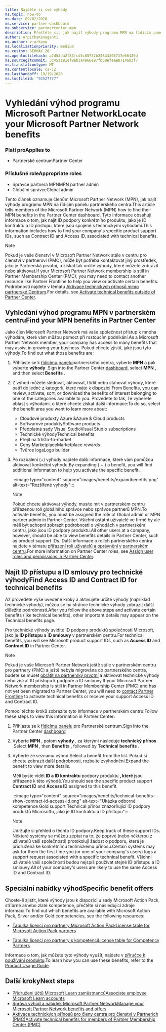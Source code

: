 ```yaml
---
title: Najděte si své výhody
ms.topic: how-to
ms.date: 09/02/2020
ms.service: partner-dashboard
ms.subservice: partnercenter-mpn
description: Přečtěte si, jak najít výhody programu MPN na řídicím panelu partnerského centra. Obsahuje informace o tom, jak najít ID vašeho přístupu a ID smlouvy pro technické výhody.
author: ArpithaKanuganti
ms.author: v-arkanu
ms.localizationpriority: medium
ms.custom: SEOMAY.20
ms.openlocfilehash: a7d53da2f83fcd5c85732b24843365717e66429d
ms.sourcegitcommit: 3c45a181ef86b3a4866e97fb50efeae8714ab3f7
ms.translationtype: MT
ms.contentlocale: cs-CZ
ms.lasthandoff: 10/19/2020
ms.locfileid: "92527777"
---
```

# <a name="locate-your-microsoft-partner-network-benefits"></a><span data-ttu-id="8856b-104">Vyhledání výhod programu Microsoft Partner Network</span><span class="sxs-lookup"><span data-stu-id="8856b-104">Locate your Microsoft Partner Network benefits</span></span> 

### <a name="applies-to"></a><span data-ttu-id="8856b-105">Platí pro</span><span class="sxs-lookup"><span data-stu-id="8856b-105">Applies to</span></span>

- <span data-ttu-id="8856b-106">Partnerské centrum</span><span class="sxs-lookup"><span data-stu-id="8856b-106">Partner Center</span></span>

### <a name="appropriate-roles"></a><span data-ttu-id="8856b-107">Příslušné role</span><span class="sxs-lookup"><span data-stu-id="8856b-107">Appropriate roles</span></span>

- <span data-ttu-id="8856b-108">Správce partnera MPN</span><span class="sxs-lookup"><span data-stu-id="8856b-108">MPN partner admin</span></span>
- <span data-ttu-id="8856b-109">Globální správce</span><span class="sxs-lookup"><span data-stu-id="8856b-109">Global admin</span></span>

<span data-ttu-id="8856b-110">Tento článek oznamuje členům Microsoft Partner Network (MPN), jak najít výhody programu MPN na řídicím panelu partnerského centra.</span><span class="sxs-lookup"><span data-stu-id="8856b-110">This article tells members of the Microsoft Partner Network (MPN) how to find their MPN benefits in the Partner Center dashboard.</span></span> <span data-ttu-id="8856b-111">Tyto informace obsahují informace o tom, jak najít ID podpory konkrétního produktu, jako je ID kontraktu a ID přístupu, které jsou spojené s technickými výhodami.</span><span class="sxs-lookup"><span data-stu-id="8856b-111">This information includes how to find your company's specific product support IDs, such as Contract ID and Access ID, associated with technical benefits.</span></span>

>[!NOTE]
> <span data-ttu-id="8856b-112">Pokud je vaše členství v Microsoft Partner Network stále v centru pro členství v partnerovi (PMC), může být potřeba kontaktovat jiný prostředek, jako je Partnerská prvotní, a získat tak určité výhody, které můžete zobrazit nebo aktivovat.</span><span class="sxs-lookup"><span data-stu-id="8856b-112">If your Microsoft Partner Network membership is still in Partner Membership Center (PMC), you may need to contact another resource like Partner Frontline to help you view or activate certain benefits.</span></span> <span data-ttu-id="8856b-113">Podrobnosti najdete v tématu [Aktivace technických přínosů mimo partnerské Centrum](partner-membership-center-tech-benefits-activate.md).</span><span class="sxs-lookup"><span data-stu-id="8856b-113">For details, see [Activate technical benefits outside of Partner Center](partner-membership-center-tech-benefits-activate.md).</span></span>

## <a name="find-your-mpn-benefits-in-partner-center"></a><span data-ttu-id="8856b-114">Vyhledání výhod programu MPN v partnerském centru</span><span class="sxs-lookup"><span data-stu-id="8856b-114">Find your MPN benefits in Partner Center</span></span>

<span data-ttu-id="8856b-115">Jako člen Microsoft Partner Network má vaše společnost přístup k mnoha výhodám, které vám můžou pomoct při rostoucím podnikání.</span><span class="sxs-lookup"><span data-stu-id="8856b-115">As a Microsoft Partner Network member, your company has access to many benefits that may assist in growing your business.</span></span> <span data-ttu-id="8856b-116">Pokud chcete zjistit, jaké jsou tyto výhody:</span><span class="sxs-lookup"><span data-stu-id="8856b-116">To find out what those benefits are:</span></span>

1. <span data-ttu-id="8856b-117">Přihlaste se k [řídicímu panelu](https://partner.microsoft.com/dashboard/home)partnerského centra, vyberte **MPN** a pak vyberte **výhody** .</span><span class="sxs-lookup"><span data-stu-id="8856b-117">Sign into the Partner Center [dashboard](https://partner.microsoft.com/dashboard/home), select **MPN** , and then select **Benefits** .</span></span>

2. <span data-ttu-id="8856b-118">Z výhod můžete sledovat, aktivovat, třídit nebo stahovat výhody, které patří do jedné z kategorií, které máte k dispozici.</span><span class="sxs-lookup"><span data-stu-id="8856b-118">From Benefits, you can review, activate, sort, or download the benefits of interest belonging to one of the categories available to you.</span></span> <span data-ttu-id="8856b-119">Provedete to tak, že vyberete oblast s výhodami, o které chcete získat další informace:</span><span class="sxs-lookup"><span data-stu-id="8856b-119">To do so, select the benefit area you want to learn more about:</span></span>

   - <span data-ttu-id="8856b-120">Cloudové produkty Azure &</span><span class="sxs-lookup"><span data-stu-id="8856b-120">Azure & Cloud products</span></span>
   - <span data-ttu-id="8856b-121">Softwarové produkty</span><span class="sxs-lookup"><span data-stu-id="8856b-121">Software products</span></span>
   - <span data-ttu-id="8856b-122">Předplatná sady Visual Studio</span><span class="sxs-lookup"><span data-stu-id="8856b-122">Visual Studio subscriptions</span></span>
   - <span data-ttu-id="8856b-123">Technické výhody</span><span class="sxs-lookup"><span data-stu-id="8856b-123">Technical benefits</span></span>
   - <span data-ttu-id="8856b-124">Přejít na trh</span><span class="sxs-lookup"><span data-stu-id="8856b-124">Go-to-market</span></span>
   - <span data-ttu-id="8856b-125">Ceny Marketplace</span><span class="sxs-lookup"><span data-stu-id="8856b-125">Marketplace rewards</span></span>
   - <span data-ttu-id="8856b-126">Tvůrce loga</span><span class="sxs-lookup"><span data-stu-id="8856b-126">Logo builder</span></span>

3. <span data-ttu-id="8856b-127">Po rozbalení (+) výhody najdete další informace, které vám pomůžou aktivovat konkrétní výhodu.</span><span class="sxs-lookup"><span data-stu-id="8856b-127">By expanding ( + ) a benefit, you will find additional information to help you activate the specific benefit.</span></span>

   :::image type="content" source="images/benefits/expandbenefits.png" alt-text="Rozšířené výhody":::

   > [!NOTE]
   > <span data-ttu-id="8856b-129">Pokud chcete aktivovat výhody, musíte mít v partnerském centru přiřazenou roli globálního správce nebo správce partnerů MPN.</span><span class="sxs-lookup"><span data-stu-id="8856b-129">To activate benefits, you must be assigned the role of Global admin or MPN partner admin in Partner Center.</span></span> <span data-ttu-id="8856b-130">Všichni ostatní uživatelé ve firmě by ale měli být schopni zobrazit podrobnosti o výhodách v partnerském centru, jako jsou ID podpory produktu.</span><span class="sxs-lookup"><span data-stu-id="8856b-130">All other users at a company, however, should be able to view benefits details in Partner Center, such as product support IDs.</span></span> <span data-ttu-id="8856b-131">Další informace o rolích partnerského centra najdete v tématu [přiřazení rolí uživatelů a oprávnění v partnerském centru](permissions-overview.md).</span><span class="sxs-lookup"><span data-stu-id="8856b-131">For more information on Partner Center roles, see [Assign user roles and permissions in Partner Center](permissions-overview.md).</span></span>

## <a name="find-access-id-and-contract-id-for-technical-benefits"></a><span data-ttu-id="8856b-132">Najít ID přístupu a ID smlouvy pro technické výhody</span><span class="sxs-lookup"><span data-stu-id="8856b-132">Find Access ID and Contract ID for technical benefits</span></span>

<span data-ttu-id="8856b-133">Až provedete výše uvedené kroky a aktivujete určité výhody (například technické výhody), můžou se na stránce technické výhody zobrazit další důležité podrobnosti.</span><span class="sxs-lookup"><span data-stu-id="8856b-133">After you follow the above steps and activate certain benefits (like technical benefits), other important details may appear on the Technical benefits page.</span></span>

<span data-ttu-id="8856b-134">Pro technické výhody uvidíte ID podpory produktů společnosti Microsoft, jako je **ID přístupu** a **ID smlouvy** v partnerském centru.</span><span class="sxs-lookup"><span data-stu-id="8856b-134">For technical benefits, you will see Microsoft product support IDs, such as **Access ID** and **Contract ID** in Partner Center.</span></span>

>[!NOTE]
> <span data-ttu-id="8856b-135">Pokud je vaše Microsoft Partner Network ještě stále v partnerském centru pro partnery (PMC) a ještě nebyla migrována do partnerského centra, budete se muset [obrátit na partnerský prvotní](partner-membership-center-tech-benefits-activate.md) a aktivovat technické výhody nebo získat ID přístupu k podpoře a ID smlouvy.</span><span class="sxs-lookup"><span data-stu-id="8856b-135">If your Microsoft Partner Network membership is still in Partner Membership Center (PMC) and has not yet been migrated to Partner Center, you will need to [contact Partner Frontline](partner-membership-center-tech-benefits-activate.md) to activate technical benefits or receive your support Access ID and Contract ID.</span></span>

 <span data-ttu-id="8856b-136">Pomocí těchto kroků zobrazíte tyto informace v partnerském centru:</span><span class="sxs-lookup"><span data-stu-id="8856b-136">Follow these steps to view this information in Partner Center:</span></span>

1. <span data-ttu-id="8856b-137">Přihlaste se k [řídicímu panelu](https://partner.microsoft.com/dashboard/home) pro Partnerské centrum.</span><span class="sxs-lookup"><span data-stu-id="8856b-137">Sign into the Partner Center [dashboard](https://partner.microsoft.com/dashboard/home)</span></span>

2. <span data-ttu-id="8856b-138">Vyberte **MPN** , potom **výhody** , za kterými následuje **technický přínos** .</span><span class="sxs-lookup"><span data-stu-id="8856b-138">Select **MPN** , then **Benefits** , followed by **Technical benefits** .</span></span>

3. <span data-ttu-id="8856b-139">Vyberte ze seznamu výhod.</span><span class="sxs-lookup"><span data-stu-id="8856b-139">Select a benefit from the list.</span></span> <span data-ttu-id="8856b-140">Pokud si chcete zobrazit další podrobnosti, rozbalte zvýhodnění.</span><span class="sxs-lookup"><span data-stu-id="8856b-140">Expand the benefit to view more details.</span></span> 

   <span data-ttu-id="8856b-141">Měli byste vidět **ID a ID kontraktu** podpory produktu **, které** jsou přiřazené k této výhodě.</span><span class="sxs-lookup"><span data-stu-id="8856b-141">You should see the specific product support **Contract ID** and **Access ID** assigned to this benefit.</span></span>  

   :::image type="content" source="images/benefits/technical-benefits-show-contract-id-access-id.png" alt-text="Ukázka odborné kompetence Gold support Technical přínos znázorňující ID podpory produktů Microsoftu, jako je ID kontraktu a ID přístupu":::

   > [!NOTE]
   > <span data-ttu-id="8856b-143">Udržujte si přehled o těchto ID podpory.</span><span class="sxs-lookup"><span data-stu-id="8856b-143">Keep track of these support IDs.</span></span> <span data-ttu-id="8856b-144">Některé systémy se můžou zeptat na to, že poprvé (nebo některou z uživatelů vaší společnosti) protokolují žádost o podporu, která je přidružená ke konkrétnímu technickému přínosu.</span><span class="sxs-lookup"><span data-stu-id="8856b-144">Certain systems may ask for them the first time you (or one of your company's users) logs a support request associated with a specific technical benefit.</span></span> <span data-ttu-id="8856b-145">Všichni uživatelé vaší společnosti budou nejspíš používat stejné ID přístupu a ID smlouvy.</span><span class="sxs-lookup"><span data-stu-id="8856b-145">All of your company's users are likely to use the same Access ID and Contract ID.</span></span>

## <a name="specific-benefit-offers"></a><span data-ttu-id="8856b-146">Speciální nabídky výhod</span><span class="sxs-lookup"><span data-stu-id="8856b-146">Specific benefit offers</span></span>

<span data-ttu-id="8856b-147">Chcete-li zjistit, které výhody jsou k dispozici u sady Microsoft Action Pack, stříbrné a/nebo zlaté kompetence, přečtěte si následující zdroje informací:</span><span class="sxs-lookup"><span data-stu-id="8856b-147">To find out which benefits are available with Microsoft Action Pack, Silver and/or Gold competencies, see the following resources:</span></span>

- [<span data-ttu-id="8856b-148">Tabulka licencí pro partnery Microsoft Action Pack</span><span class="sxs-lookup"><span data-stu-id="8856b-148">License table for Microsoft Action Pack partners</span></span>](https://assetsprod.microsoft.com/mpn/MPN-MAPS-Software-IUR-License-Table.xlsx)

- [<span data-ttu-id="8856b-149">Tabulka licencí pro partnery s kompetencí</span><span class="sxs-lookup"><span data-stu-id="8856b-149">License table for Competency Partners</span></span>](https://assetsprod.microsoft.com/mpn-maps-software-iur-competency-license-table.docx)

<span data-ttu-id="8856b-150">Informace o tom, jak můžete tyto výhody využít, najdete v [příručce k používání produktu](https://assets.microsoft.com/MPN-MAPS-Product-Usage-Guide.pdf).</span><span class="sxs-lookup"><span data-stu-id="8856b-150">To learn how you can use these benefits,  refer to the [Product Usage Guide](https://assets.microsoft.com/MPN-MAPS-Product-Usage-Guide.pdf).</span></span>

## <a name="next-steps"></a><span data-ttu-id="8856b-151">Další kroky</span><span class="sxs-lookup"><span data-stu-id="8856b-151">Next steps</span></span>

- [<span data-ttu-id="8856b-152">Přidružení účtů Microsoft Learn zaměstnanců</span><span class="sxs-lookup"><span data-stu-id="8856b-152">Associate employee Microsoft Learn accounts</span></span>](ms-learn-associate.md)
- [<span data-ttu-id="8856b-153">Správa výhod a nabídek Microsoft Partner Network</span><span class="sxs-lookup"><span data-stu-id="8856b-153">Manage your Microsoft Partner Network benefits and offers</span></span>](manage-your-partner-network-benefits.md)
- [<span data-ttu-id="8856b-154">Aktivace technických přínosů pro členy centra pro členství v Partnerích (PMC)</span><span class="sxs-lookup"><span data-stu-id="8856b-154">Activate technical benefits for members of Partner Membership Center (PMC)</span></span>](partner-membership-center-tech-benefits-activate.md)
